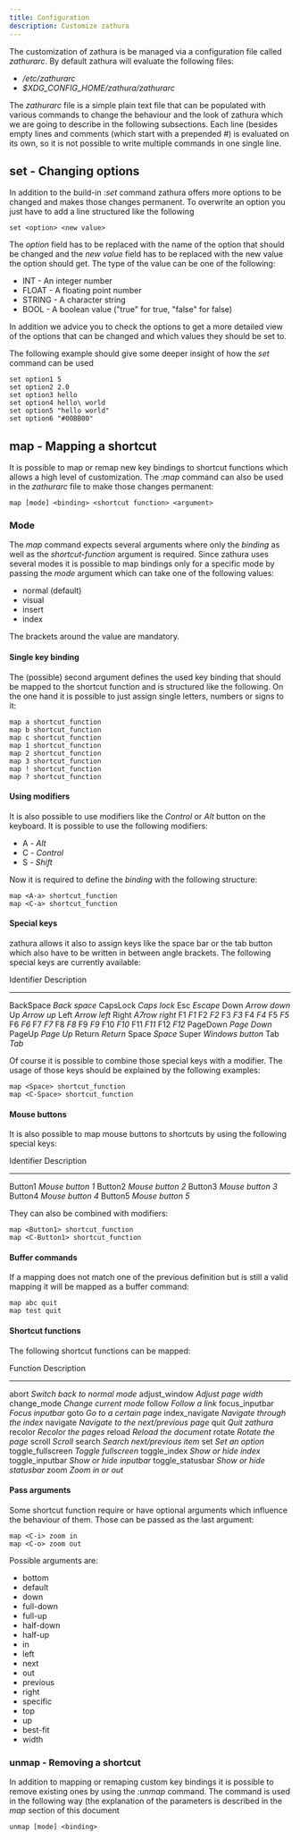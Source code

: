 ```yaml
---
title: Configuration
description: Customize zathura
---
```


The customization of zathura is be managed via a configuration file called
*zathurarc*. By default zathura will evaluate the following files:

* */etc/zathurarc*
* *$XDG_CONFIG_HOME/zathura/zathurarc*

The *zathurarc* file is a simple plain text file that can be populated with
various commands to change the behaviour and the look of zathura which we are
going to describe in the following subsections. Each line (besides empty lines
and comments (which start with a prepended *\#*) is evaluated on its own, so it
is not possible to write multiple commands in one single line.

## set - Changing options
In addition to the build-in *:set* command zathura offers more options to be
changed and makes those changes permanent. To overwrite an option you just have
to add a line structured like the following

    set <option> <new value>

The *option* field has to be replaced with the name of the option that should be
changed and the *new value* field has to be replaced with the new value the
option should get. The type of the value can be one of the following:

* INT - An integer number
* FLOAT - A floating point number
* STRING - A character string
* BOOL - A boolean value ("true" for true, "false" for false)

In addition we advice you to check the options to get a more detailed view of
the options that can be changed and which values they should be set to.

The following example should give some deeper insight of how the *set* command
can be used

    set option1 5
    set option2 2.0
    set option3 hello
    set option4 hello\ world
    set option5 "hello world"
    set option6 "#00BB00"

## map - Mapping a shortcut
It is possible to map or remap new key bindings to shortcut functions which
allows a high level of customization. The *:map* command can also be used in
the *zathurarc* file to make those changes permanent:

    map [mode] <binding> <shortcut function> <argument>

### Mode
The *map* command expects several arguments where only the *binding* as well as
the *shortcut-function* argument is required. Since zathura uses several modes
it is possible to map bindings only for a specific mode by passing the *mode*
argument which can take one of the following values:

* normal (default)
* visual
* insert
* index

The brackets around the value are mandatory.

#### Single key binding
The (possible) second argument defines the used key binding that should be
mapped to the shortcut function and is structured like the following. On the one
hand it is possible to just assign single letters, numbers or signs to it:

    map a shortcut_function
    map b shortcut_function
    map c shortcut_function
    map 1 shortcut_function
    map 2 shortcut_function
    map 3 shortcut_function
    map ! shortcut_function
    map ? shortcut_function

#### Using modifiers
It is also possible to use modifiers like the *Control* or *Alt* button on the
keyboard. It is possible to use the following modifiers:

* A - *Alt*
* C - *Control*
* S - *Shift*

Now it is required to define the *binding* with the following structure:

    map <A-a> shortcut_function
    map <C-a> shortcut_function

#### Special keys
zathura allows it also to assign keys like the space bar or the tab button which
also have to be written in between angle brackets. The following special keys
are currently available:

Identifier  Description
----------  -----------
BackSpace   *Back space*
CapsLock    *Caps lock*
Esc         *Escape*
Down        *Arrow down*
Up          *Arrow up*
Left        *Arrow left*
Right       *A7row right*
F1          *F1*
F2          *F2*
F3          *F3*
F4          *F4*
F5          *F5*
F6          *F6*
F7          *F7*
F8          *F8*
F9          *F9*
F10         *F10*
F11         *F11*
F12         *F12*
PageDown    *Page Down*
PageUp      *Page Up*
Return      *Return*
Space       *Space*
Super       *Windows button*
Tab         *Tab*

Of course it is possible to combine those special keys with a modifier. The
usage of those keys should be explained by the following examples:

    map <Space> shortcut_function
    map <C-Space> shortcut_function

#### Mouse buttons
It is also possible to map mouse buttons to shortcuts by using the following
special keys:

Identifier  Description
----------  ----------------
Button1     *Mouse button 1*
Button2     *Mouse button 2*
Button3     *Mouse button 3*
Button4     *Mouse button 4*
Button5     *Mouse button 5*

They can also be combined with modifiers:

    map <Button1> shortcut_function
    map <C-Button1> shortcut_function

#### Buffer commands
If a mapping does not match one of the previous definition but is still a valid
mapping it will be mapped as a buffer command:

    map abc quit
    map test quit

#### Shortcut functions
The following shortcut functions can be mapped:

Function           Description
-----------------  ------------------------------------
abort              *Switch back to normal mode*
adjust_window      *Adjust page width*
change_mode        *Change current mode*
follow             *Follow a link*
focus_inputbar     *Focus inputbar*
goto               *Go to a certain page*
index_navigate     *Navigate through the index*
navigate           *Navigate to the next/previous page*
quit               *Quit zathura*
recolor            *Recolor the pages*
reload             *Reload the document*
rotate             *Rotate the page*
scroll             *Scroll*
search             *Search next/previous item*
set                *Set an option*
toggle_fullscreen  *Toggle fullscreen*
toggle_index       *Show or hide index*
toggle_inputbar    *Show or hide inputbar*
toggle_statusbar   *Show or hide statusbar*
zoom               *Zoom in or out*

#### Pass arguments
Some shortcut function require or have optional arguments which influence the
behaviour of them. Those can be passed as the last argument:

    map <C-i> zoom in
    map <C-o> zoom out

Possible arguments are:

* bottom
* default
* down
* full-down
* full-up
* half-down
* half-up
* in
* left
* next
* out
* previous
* right
* specific
* top
* up
* best-fit
* width

### unmap - Removing a shortcut
In addition to mapping or remaping custom key bindings it is possible to remove
existing ones by using the *:unmap* command. The command is used in the
following way (the explanation of the parameters is described in the *map*
section of this document

    unmap [mode] <binding>

